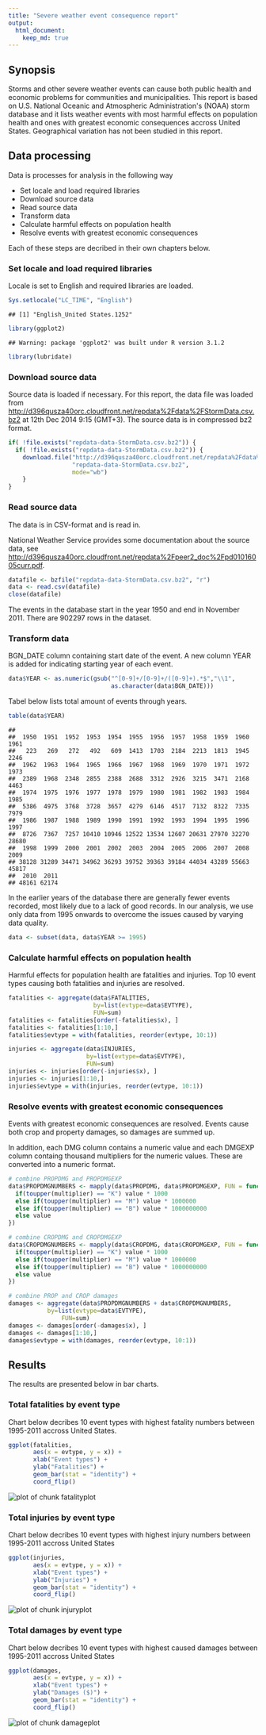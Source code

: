 ```yaml
---
title: "Severe weather event consequence report"
output: 
  html_document:
    keep_md: true
--- 
```


## Synopsis

Storms and other severe weather events can cause both public health and 
economic problems for communities and municipalities. This report is 
based on U.S. National Oceanic and Atmospheric Administration's (NOAA) 
storm database and it lists weather events with most harmful effects on
population health and ones with greatest economic consequences 
accross United States. Geographical variation has not been studied in this 
report.


## Data processing

Data is processes for analysis in the following way

- Set locale and load required libraries
- Download source data
- Read source data
- Transform data
- Calculate harmful effects on population health
- Resolve events with greatest economic consequences

Each of these steps are decribed in their own chapters below.

### Set locale and load required libraries

Locale is set to English and required libraries are loaded.


```r
Sys.setlocale("LC_TIME", "English")
```

```
## [1] "English_United States.1252"
```

```r
library(ggplot2)
```

```
## Warning: package 'ggplot2' was built under R version 3.1.2
```

```r
library(lubridate)
```

### Download source data

Source data is loaded if necessary. For this report, the data file was loaded
from http://d396qusza40orc.cloudfront.net/repdata%2Fdata%2FStormData.csv.bz2
at 12th Dec 2014 9:15 (GMT+3). The source data is in compressed bz2 format. 


```r
if( !file.exists("repdata-data-StormData.csv.bz2")) {
  if( !file.exists("repdata-data-StormData.csv.bz2")) {
    download.file("http://d396qusza40orc.cloudfront.net/repdata%2Fdata%2FStormData.csv.bz2", 
      	          "repdata-data-StormData.csv.bz2", 
      	          mode="wb")
	}
}
```

### Read source data

The data is in CSV-format and is read in.

National Weather Service provides some documentation about the source data, see
http://d396qusza40orc.cloudfront.net/repdata%2Fpeer2_doc%2Fpd01016005curr.pdf.


```r
datafile <- bzfile("repdata-data-StormData.csv.bz2", "r")
data <- read.csv(datafile)
close(datafile)
```

The events in the database start in the year 1950 and end in November 2011. 
There are 902297 rows in the dataset.

### Transform data

BGN_DATE column containing start date of the event. A new column YEAR is added
for indicating starting year of each event.


```r
data$YEAR <- as.numeric(gsub("^[0-9]+/[0-9]+/([0-9]+).*$","\\1", 
                             as.character(data$BGN_DATE)))
```

Tabel below lists total amount of events through years. 


```r
table(data$YEAR)
```

```
## 
##  1950  1951  1952  1953  1954  1955  1956  1957  1958  1959  1960  1961 
##   223   269   272   492   609  1413  1703  2184  2213  1813  1945  2246 
##  1962  1963  1964  1965  1966  1967  1968  1969  1970  1971  1972  1973 
##  2389  1968  2348  2855  2388  2688  3312  2926  3215  3471  2168  4463 
##  1974  1975  1976  1977  1978  1979  1980  1981  1982  1983  1984  1985 
##  5386  4975  3768  3728  3657  4279  6146  4517  7132  8322  7335  7979 
##  1986  1987  1988  1989  1990  1991  1992  1993  1994  1995  1996  1997 
##  8726  7367  7257 10410 10946 12522 13534 12607 20631 27970 32270 28680 
##  1998  1999  2000  2001  2002  2003  2004  2005  2006  2007  2008  2009 
## 38128 31289 34471 34962 36293 39752 39363 39184 44034 43289 55663 45817 
##  2010  2011 
## 48161 62174
```
In the earlier years of the database there are generally fewer events 
recorded, most likely due to a lack of good records. In our analysis, 
we use only data from 1995 onwards to overcome the issues caused by
varying data quality.


```r
data <- subset(data, data$YEAR >= 1995)
```

### Calculate harmful effects on population health

Harmful effects for population health are fatalities and injuries. Top 10
event types causing both fatalities and injuries are resolved.


```r
fatalities <- aggregate(data$FATALITIES, 
                        by=list(evtype=data$EVTYPE), 
                        FUN=sum)
fatalities <- fatalities[order(-fatalities$x), ]
fatalities <- fatalities[1:10,]
fatalities$evtype = with(fatalities, reorder(evtype, 10:1))

injuries <- aggregate(data$INJURIES, 
                      by=list(evtype=data$EVTYPE), 
                      FUN=sum)
injuries <- injuries[order(-injuries$x), ]
injuries <- injuries[1:10,]
injuries$evtype = with(injuries, reorder(evtype, 10:1))
```

### Resolve events with greatest economic consequences

Events with greatest economic consequences are resolved. Events cause
both crop and property damages, so damages are summed up.

In addition, each DMG column contains a numeric value and each 
DMGEXP column containg thousand multipliers for the numeric values. These
are converted into a numeric format.


```r
# combine PROPDMG and PROPDMGEXP
data$PROPDMGNUMBERS <- mapply(data$PROPDMG, data$PROPDMGEXP, FUN = function(value, multiplier) {
  if(toupper(multiplier) == "K") value * 1000
  else if(toupper(multiplier) == "M") value * 1000000
  else if(toupper(multiplier) == "B") value * 1000000000
  else value
}) 

# combine CROPDMG and CROPDMGEXP
data$CROPDMGNUMBERS <- mapply(data$CROPDMG, data$CROPDMGEXP, FUN = function(value, multiplier) {
  if(toupper(multiplier) == "K") value * 1000
  else if(toupper(multiplier) == "M") value * 1000000
  else if(toupper(multiplier) == "B") value * 1000000000
  else value
}) 

# combine PROP and CROP damages
damages <- aggregate(data$PROPDMGNUMBERS + data$CROPDMGNUMBERS, 
    	   by=list(evtype=data$EVTYPE), 
			   FUN=sum)
damages <- damages[order(-damages$x), ]
damages <- damages[1:10,]
damages$evtype = with(damages, reorder(evtype, 10:1))
```


## Results

The results are presented below in bar charts.

### Total fatalities by event type

Chart below decribes 10 event types with highest fatality numbers between 
1995-2011 accross United States.


```r
ggplot(fatalities, 
       aes(x = evtype, y = x)) +     
       xlab("Event types") +
       ylab("Fatalities") + 
       geom_bar(stat = "identity") + 
       coord_flip()
```

![plot of chunk fatalityplot](figure/fatalityplot-1.png) 

### Total injuries by event type

Chart below decribes 10 event types with highest injury numbers between 
1995-2011 accross United States


```r
ggplot(injuries, 
       aes(x = evtype, y = x)) +     
       xlab("Event types") +
       ylab("Injuries") + 
       geom_bar(stat = "identity") + 
       coord_flip()
```

![plot of chunk injuryplot](figure/injuryplot-1.png) 

### Total damages by event type

Chart below decribes 10 event types with highest caused damages between 
1995-2011 accross United States


```r
ggplot(damages, 
       aes(x = evtype, y = x)) +     
       xlab("Event types") +
       ylab("Damages ($)") + 
       geom_bar(stat = "identity") + 
       coord_flip()
```

![plot of chunk damageplot](figure/damageplot-1.png) 
